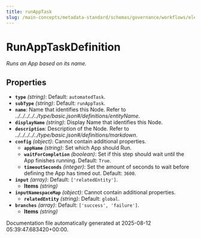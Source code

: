 ```yaml
---
title: runAppTask
slug: /main-concepts/metadata-standard/schemas/governance/workflows/elements/nodes/automatedtask/runapptask
---
```


# RunAppTaskDefinition

*Runs an App based on its name.*

## Properties

- **`type`** *(string)*: Default: `automatedTask`.
- **`subType`** *(string)*: Default: `runAppTask`.
- **`name`**: Name that identifies this Node. Refer to *../../../../../type/basic.json#/definitions/entityName*.
- **`displayName`** *(string)*: Display Name that identifies this Node.
- **`description`**: Description of the Node. Refer to *../../../../../type/basic.json#/definitions/markdown*.
- **`config`** *(object)*: Cannot contain additional properties.
  - **`appName`** *(string)*: Set which App should Run.
  - **`waitForCompletion`** *(boolean)*: Set if this step should wait until the App finishes running. Default: `True`.
  - **`timeoutSeconds`** *(integer)*: Set the amount of seconds to wait before defining the App has timed out. Default: `3600`.
- **`input`** *(array)*: Default: `['relatedEntity']`.
  - **Items** *(string)*
- **`inputNamespaceMap`** *(object)*: Cannot contain additional properties.
  - **`relatedEntity`** *(string)*: Default: `global`.
- **`branches`** *(array)*: Default: `['success', 'failure']`.
  - **Items** *(string)*


Documentation file automatically generated at 2025-08-12 05:39:47.683420+00:00.
